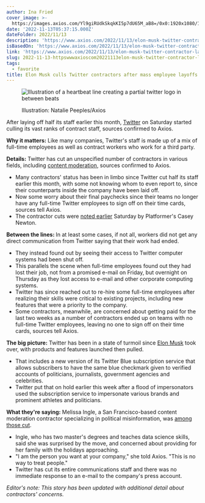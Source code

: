 ```yaml
---
author: Ina Fried
cover_image: >-
  https://images.axios.com/Yl9giRUdkSkqkKI5p7dU65M_aB8=/0x0:1920x1080/1366x768/2022/11/13/1668308206239.jpg
date: '2022-11-13T05:37:15.000Z'
dateFolder: 2022/11/13
description: 'https://www.axios.com/2022/11/13/elon-musk-twitter-contractor-layoffs'
isBasedOn: 'https://www.axios.com/2022/11/13/elon-musk-twitter-contractor-layoffs'
link: 'https://www.axios.com/2022/11/13/elon-musk-twitter-contractor-layoffs'
slug: 2022-11-13-httpswwwaxioscom20221113elon-musk-twitter-contractor-layoffs
tags:
  - favorite
title: Elon Musk culls Twitter contractors after mass employee layoffs
---
```

<figure data-cy="au-image"><img alt="Illustration of a heartbeat line creating a partial twitter logo in between beats" data-cy="StoryImage" data-nimg="responsive" sizes="100vw" src="https://images.axios.com/2-wcp6jtLLXzBBAi1kufgpWk_EI=/0x0:1920x1080/1920x1080/2022/11/13/1668308206239.jpg?w=1920" srcset="https://images.axios.com/iGbnnvBk9sB921ScaV7WPs6Ztlg=/0x0:1920x1080/320x180/2022/11/13/1668308206239.jpg?w=320 320w, https://images.axios.com/iGbnnvBk9sB921ScaV7WPs6Ztlg=/0x0:1920x1080/320x180/2022/11/13/1668308206239.jpg?w=320 320w, https://images.axios.com/mrbmP6ekTBQ_pmgSmDYBigIu2Pc=/0x0:1920x1080/640x360/2022/11/13/1668308206239.jpg?w=640 640w, https://images.axios.com/mrbmP6ekTBQ_pmgSmDYBigIu2Pc=/0x0:1920x1080/640x360/2022/11/13/1668308206239.jpg?w=640 640w, https://images.axios.com/raEIs5J1OG2W1k5G-9ZgV5lzn60=/0x0:1920x1080/768x432/2022/11/13/1668308206239.jpg?w=768 768w, https://images.axios.com/raEIs5J1OG2W1k5G-9ZgV5lzn60=/0x0:1920x1080/768x432/2022/11/13/1668308206239.jpg?w=768 768w, https://images.axios.com/t3Tjjp76hBznN2jiDZrorkYdI2o=/0x0:1920x1080/1024x576/2022/11/13/1668308206239.jpg?w=1024 1024w, https://images.axios.com/t3Tjjp76hBznN2jiDZrorkYdI2o=/0x0:1920x1080/1024x576/2022/11/13/1668308206239.jpg?w=1024 1024w, https://images.axios.com/Yl9giRUdkSkqkKI5p7dU65M_aB8=/0x0:1920x1080/1366x768/2022/11/13/1668308206239.jpg?w=1366 1366w, https://images.axios.com/Yl9giRUdkSkqkKI5p7dU65M_aB8=/0x0:1920x1080/1366x768/2022/11/13/1668308206239.jpg?w=1366 1366w, https://images.axios.com/Z_CvYos6Mijbn1YBlNlOIyxsLL0=/0x0:1920x1080/1600x900/2022/11/13/1668308206239.jpg?w=1600 1600w, https://images.axios.com/Z_CvYos6Mijbn1YBlNlOIyxsLL0=/0x0:1920x1080/1600x900/2022/11/13/1668308206239.jpg?w=1600 1600w, https://images.axios.com/2-wcp6jtLLXzBBAi1kufgpWk_EI=/0x0:1920x1080/1920x1080/2022/11/13/1668308206239.jpg?w=1920 1920w, https://images.axios.com/2-wcp6jtLLXzBBAi1kufgpWk_EI=/0x0:1920x1080/1920x1080/2022/11/13/1668308206239.jpg?w=1920 1920w"/><figcaption><p>Illustration: Natalie Peeples/Axios</p></figcaption></figure>
<p>After laying off half its staff earlier this month, <a data-vars-click-url="https://www.axios.com/2022/11/12/elon-musks-major-twitter-miscalculation" data-vars-content-id="99aba98c-e4e5-453a-ad4d-016c38773910" data-vars-event-category="story" data-vars-headline="Elon Musk culls Twitter contractors after mass employee layoffs" data-vars-item="in_content_link" data-vars-link-text="Twitter" data-vars-sub-category="story" href="https://www.axios.com/2022/11/12/elon-musks-major-twitter-miscalculation">Twitter</a> on Saturday started culling its vast ranks of contract staff, sources confirmed to Axios.</p>
<p><strong>Why it matters:</strong> Like many companies, Twitter's staff is made up of a mix of full-time employees as well as contract workers who work for a third party.</p>
<p><strong>Details:</strong> Twitter has cut an unspecified number of contractors in various fields, including <a data-vars-click-url="https://www.axios.com/2022/11/12/elon-musk-twitter-racist-tweets-data" data-vars-content-id="99aba98c-e4e5-453a-ad4d-016c38773910" data-vars-event-category="story" data-vars-headline="Elon Musk culls Twitter contractors after mass employee layoffs" data-vars-item="in_content_link" data-vars-link-text="content moderation" data-vars-sub-category="story" href="https://www.axios.com/2022/11/12/elon-musk-twitter-racist-tweets-data">content moderation</a>, sources confirmed to Axios.</p>
<ul><li>Many contractors' status has been in limbo since Twitter cut half its staff earlier this month, with some not knowing whom to even report to, since their counterparts inside the company have been laid off. </li><li>Now some worry about their final paychecks since their teams no longer have any full-time Twitter employees to sign off on their time cards, sources tell Axios.</li><li>The contractor cuts were <a data-vars-click-url="https://twitter.com/CaseyNewton/status/1591608302076858371?s=20&amp;t=CSdIT-OOCZvwooDECRvRUQ" data-vars-content-id="99aba98c-e4e5-453a-ad4d-016c38773910" data-vars-event-category="story" data-vars-headline="Elon Musk culls Twitter contractors after mass employee layoffs" data-vars-item="in_content_link" data-vars-link-text="noted earlier" data-vars-sub-category="story" href="https://twitter.com/CaseyNewton/status/1591608302076858371?s=20&amp;t=CSdIT-OOCZvwooDECRvRUQ">noted earlier</a> Saturday by Platformer's Casey Newton.</li></ul>
<p><strong>Between the lines: </strong>In at least some cases, if not all, workers did not get any direct communication from Twitter saying that their work had ended.</p>
<ul><li>They instead found out by seeing their access to Twitter computer systems had been shut off.</li><li>This parallels the scene when full-time employees found out they had lost their job, not from a promised e-mail on Friday, but overnight on Thursday as they lost access to e-mail and other corporate computing systems.</li><li>Twitter has since reached out to re-hire some full-time employees after realizing their skills were critical to existing projects, including new features that were a priority to the company.</li><li>Some contractors, meanwhile, are concerned about getting paid for the last two weeks as a number of contractors ended up on teams with no full-time Twitter employees, leaving no one to sign off on their time cards, sources tell Axios.</li></ul>
<p><strong>The big picture:</strong> Twitter has been in a state of turmoil since <a data-vars-click-url="https://www.axios.com/economy-business/elon-musk" data-vars-content-id="99aba98c-e4e5-453a-ad4d-016c38773910" data-vars-event-category="story" data-vars-headline="Elon Musk culls Twitter contractors after mass employee layoffs" data-vars-item="in_content_link" data-vars-link-text="Elon Musk" data-vars-sub-category="story" href="https://www.axios.com/economy-business/elon-musk">Elon Musk</a> took over, with products and features launched then pulled.</p>
<ul><li>That includes a new version of its Twitter Blue subscription service that allows subscribers to have the same blue checkmark given to verified accounts of politicians, journalists, government agencies and celebrities. </li><li>Twitter put that on hold earlier this week after a flood of impersonators used the subscription service to impersonate various brands and prominent athletes and politicians.</li></ul>
<p><strong>What they're saying:</strong> Melissa Ingle, a San Francisco-based content moderation contractor specializing in political misinformation, was <a data-vars-click-url="https://twitter.com/mingle74/status/1591605548063100930?s=21" data-vars-content-id="99aba98c-e4e5-453a-ad4d-016c38773910" data-vars-event-category="story" data-vars-headline="Elon Musk culls Twitter contractors after mass employee layoffs" data-vars-item="in_content_link" data-vars-link-text="among those cut" data-vars-sub-category="story" href="https://twitter.com/mingle74/status/1591605548063100930?s=21">among those cut</a>.</p>
<ul><li>Ingle, who has two master's degrees and teaches data science skills, said she was surprised by the move, and concerned about providing for her family with the holidays approaching.</li><li>"I am the person you want at your company," she told Axios. "This is no way to treat people."</li><li>Twitter has cut its entire communications staff and there was no immediate response to an e-mail to the company's press account.</li></ul>
<p><em>Editor's note: This story has been updated with additional detail about contractors' concerns.</em></p>
